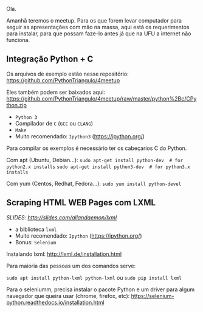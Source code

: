 Ola.

Amanhã teremos o meetup. Para os que forem levar computador para seguir as apresentações com mão na massa, aqui está os requerimentos para instalar, para que possam faze-lo antes já que na UFU a internet não funciona.


## Integração Python + C

Os arquivos de exemplo estão nesse repositório:
https://github.com/PythonTriangulo/4meetup

Eles também podem ser baixados aqui:
https://github.com/PythonTriangulo/4meetup/raw/master/python%2Bc/CPython.zip

* `Python 3`
* Compilador de `C` (`GCC` ou `CLANG`)
* `Make`
* Muito recomendado: `Ipython3` (https://ipython.org/)

Para compilar os exemplos é necessário ter os cabeçarios C do Python.

Com apt (Ubuntu, Debian...):
`sudo apt-get install python-dev  # for python2.x installs`
`sudo apt-get install python3-dev  # for python3.x installs`

Com yum (Centos, Redhat, Fedora...):
`sudo yum install python-devel`


## Scraping HTML WEB Pages com LXML

*SLIDES: http://slides.com/allandaemon/lxml*

* a biblioteca `lxml`
* Muito recomendado: `Ipython` (https://ipython.org/)
* Bonus: `Selenium`



Instalando lxml: http://lxml.de/installation.html

Para maioria das pessoas um dos comandos serve:

`sudo apt install python-lxml python-lxml`
ou
`sudo pip install lxml`

Para o seleniumm, precisa instalar o pacote Python e um driver para algum navegador que queira usar (chrome, firefox, etc):
https://selenium-python.readthedocs.io/installation.html
